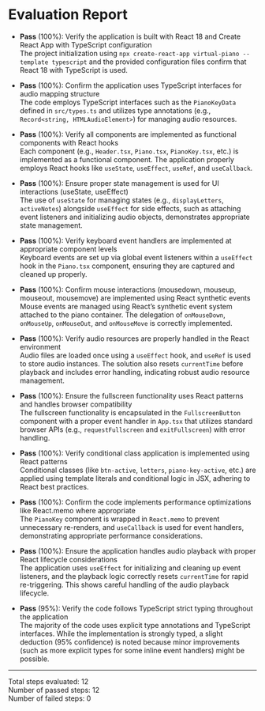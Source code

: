 # Evaluation Report

- **Pass** (100%): Verify the application is built with React 18 and Create React App with TypeScript configuration  
  The project initialization using `npx create-react-app virtual-piano --template typescript` and the provided configuration files confirm that React 18 with TypeScript is used.

- **Pass** (100%): Confirm the application uses TypeScript interfaces for audio mapping structure  
  The code employs TypeScript interfaces such as the `PianoKeyData` defined in `src/types.ts` and utilizes type annotations (e.g., `Record<string, HTMLAudioElement>`) for managing audio resources.

- **Pass** (100%): Verify all components are implemented as functional components with React hooks  
  Each component (e.g., `Header.tsx`, `Piano.tsx`, `PianoKey.tsx`, etc.) is implemented as a functional component. The application properly employs React hooks like `useState`, `useEffect`, `useRef`, and `useCallback`.

- **Pass** (100%): Ensure proper state management is used for UI interactions (useState, useEffect)  
  The use of `useState` for managing states (e.g., `displayLetters`, `activeNotes`) alongside `useEffect` for side effects, such as attaching event listeners and initializing audio objects, demonstrates appropriate state management.

- **Pass** (100%): Verify keyboard event handlers are implemented at appropriate component levels  
  Keyboard events are set up via global event listeners within a `useEffect` hook in the `Piano.tsx` component, ensuring they are captured and cleaned up properly.

- **Pass** (100%): Confirm mouse interactions (mousedown, mouseup, mouseout, mousemove) are implemented using React synthetic events  
  Mouse events are managed using React’s synthetic event system attached to the piano container. The delegation of `onMouseDown`, `onMouseUp`, `onMouseOut`, and `onMouseMove` is correctly implemented.

- **Pass** (100%): Verify audio resources are properly handled in the React environment  
  Audio files are loaded once using a `useEffect` hook, and `useRef` is used to store audio instances. The solution also resets `currentTime` before playback and includes error handling, indicating robust audio resource management.

- **Pass** (100%): Ensure the fullscreen functionality uses React patterns and handles browser compatibility  
  The fullscreen functionality is encapsulated in the `FullscreenButton` component with a proper event handler in `App.tsx` that utilizes standard browser APIs (e.g., `requestFullscreen` and `exitFullscreen`) with error handling.

- **Pass** (100%): Verify conditional class application is implemented using React patterns  
  Conditional classes (like `btn-active`, `letters`, `piano-key-active`, etc.) are applied using template literals and conditional logic in JSX, adhering to React best practices.

- **Pass** (100%): Confirm the code implements performance optimizations like React.memo where appropriate  
  The `PianoKey` component is wrapped in `React.memo` to prevent unnecessary re-renders, and `useCallback` is used for event handlers, demonstrating appropriate performance considerations.

- **Pass** (100%): Ensure the application handles audio playback with proper React lifecycle considerations  
  The application uses `useEffect` for initializing and cleaning up event listeners, and the playback logic correctly resets `currentTime` for rapid re-triggering. This shows careful handling of the audio playback lifecycle.

- **Pass** (95%): Verify the code follows TypeScript strict typing throughout the application  
  The majority of the code uses explicit type annotations and TypeScript interfaces. While the implementation is strongly typed, a slight deduction (95% confidence) is noted because minor improvements (such as more explicit types for some inline event handlers) might be possible.

---

Total steps evaluated: 12  
Number of passed steps: 12  
Number of failed steps: 0